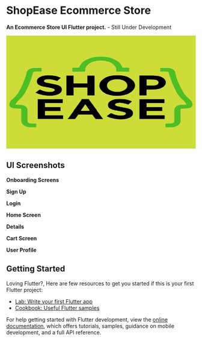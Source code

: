 [//]: # (Votes Wakoli - Started on: 4th July, 2023)
# ShopEase Ecommerce Store
**An Ecommerce Store UI Flutter project.** - Still Under Development
<div align=center>
<img src='screenshots/shopease_logo1.png' width=600 height="300" >
</div>

## UI Screenshots
**Onboarding Screens** 
<!-- <img src='' height='520' width='200' > -->
**Sign Up**

**Login**

**Home Screen**

**Details**

**Cart Screen**

**User Profile**

## Getting Started

Loving Flutter?, Here are few resources to get you started if this is your first Flutter project:

- [Lab: Write your first Flutter app](https://docs.flutter.dev/get-started/codelab)
- [Cookbook: Useful Flutter samples](https://docs.flutter.dev/cookbook)

For help getting started with Flutter development, view the
[online documentation](https://docs.flutter.dev/), which offers tutorials,
samples, guidance on mobile development, and a full API reference.
